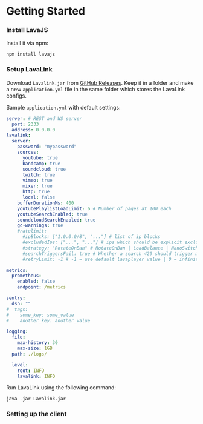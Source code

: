 # Getting Started

### Install LavaJS
Install it via npm:
```shell script
npm install lavajs
```

### Setup LavaLink
Download `Lavalink.jar` from [GitHub Releases](https://github.com/Frederikam/Lavalink/releases).
Keep it in a folder and make a new `application.yml` file
in the same folder which stores the LavaLink configs.

Sample `application.yml` with default settings:
```yaml
server: # REST and WS server
  port: 2333
  address: 0.0.0.0
lavalink:
  server:
    password: "mypassword"
    sources:
      youtube: true
      bandcamp: true
      soundcloud: true
      twitch: true
      vimeo: true
      mixer: true
      http: true
      local: false
    bufferDurationMs: 400
    youtubePlaylistLoadLimit: 6 # Number of pages at 100 each
    youtubeSearchEnabled: true
    soundcloudSearchEnabled: true
    gc-warnings: true
    #ratelimit:
      #ipBlocks: ["1.0.0.0/8", "..."] # list of ip blocks
      #excludedIps: ["...", "..."] # ips which should be explicit excluded from usage by lavalink
      #strategy: "RotateOnBan" # RotateOnBan | LoadBalance | NanoSwitch | RotatingNanoSwitch
      #searchTriggersFail: true # Whether a search 429 should trigger marking the ip as failing
      #retryLimit: -1 # -1 = use default lavaplayer value | 0 = infinity | >0 = retry will happen this numbers times

metrics:
  prometheus:
    enabled: false
    endpoint: /metrics

sentry:
  dsn: ""
#  tags:
#    some_key: some_value
#    another_key: another_value

logging:
  file:
    max-history: 30
    max-size: 1GB
  path: ./logs/

  level:
    root: INFO
    lavalink: INFO
```

Run LavaLink using the following command:
```shell script
java -jar Lavalink.jar
```

### Setting up the client